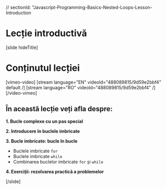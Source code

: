 // sectionId: "Javascript-Programming-Basics-Nested-Loops-Lesson-Introduction

# Lecție introductivă

[slide hideTitle]

# Conținutul lecției

[vimeo-video]
[stream language="EN" videoId="488089815/9d59e2bbf4" default /]
[stream language="RO" videoId="488089815/9d59e2bbf4"  /]
[/video-vimeo]

## În această lecție veți afla despre:

**1. Bucle complexe cu un pas special**

**2. Introducere în buclele imbricate**

**3. Bucle imbricate: bucle în bucle**
- Buclele imbricate `for`
- Buclele imbricate `while`
- Combinarea buclelor imbricate `for` și `while`

**4. Exerciții: rezolvarea practică a problemelor**

[/slide]